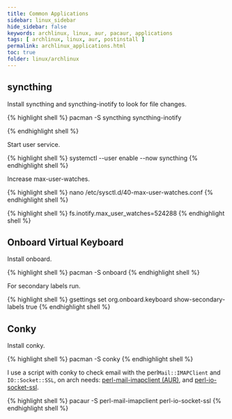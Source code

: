 ```yaml
---
title: Common Applications
sidebar: linux_sidebar
hide_sidebar: false
keywords: archlinux, linux, aur, pacaur, applications
tags: [ archlinux, linux, aur, postinstall ]
permalink: archlinux_applications.html
toc: true
folder: linux/archlinux
---
```


## syncthing

Install syncthing and syncthing-inotify to look for file changes.

{% highlight shell %}
pacman -S syncthing syncthing-inotify

{% endhighlight shell %}

Start user service.

{% highlight shell %}
systemctl --user enable --now syncthing
{% endhighlight shell %}

Increase max-user-watches.

{% highlight shell %}
nano /etc/sysctl.d/40-max-user-watches.conf
{% endhighlight shell %}

{% highlight shell %}
fs.inotify.max_user_watches=524288
{% endhighlight shell %}

## Onboard Virtual Keyboard

Install onboard.

{% highlight shell %}
pacman -S onboard
{% endhighlight shell %}

For secondary labels run.

{% highlight shell %}
gsettings set org.onboard.keyboard show-secondary-labels true
{% endhighlight shell %}

## Conky

Install conky.

{% highlight shell %}
pacman -S conky
{% endhighlight shell %}

I use a script with conky to check email with the perl```Mail::IMAPClient``` and ```IO::Socket::SSL```, on arch needs: [perl-mail-imapclient (AUR)](https://aur.archlinux.org/packages/perl-mail-imapclient/), and [perl-io-socket-ssl](https://www.archlinux.org/packages/extra/any/perl-io-socket-ssl/).

{% highlight shell %}
pacaur -S perl-mail-imapclient perl-io-socket-ssl
{% endhighlight shell %}
